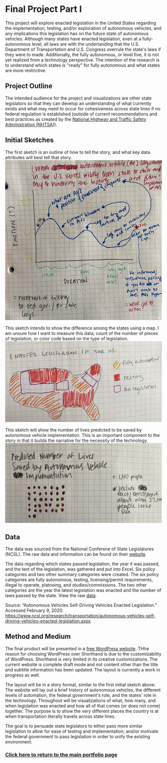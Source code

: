 # **Final Project Part I**
This project will explore enacted legislation in the United States regarding the implementation, testing, and/or exploration of autonomous vehicles, and any implications this legislation has on the future state of autonomous vehicles. Although many states have enacted legislation, even at a fully-autonomous level, all laws are with the undertanding that the U.S. Department of Transportation and U.S. Congress overrule the state's laws if they were to made. Additionally, the fully autonomous, or level five, it is not yet realized from a technology perspective. The intention of the research is to understand which states is "ready" for fully autonomous and what states are more restrictive.


## **Project Outline** 
The intended audience for the project and visualizations are other state legislators so that they can develop an understanding of what currently exists and what may need to occur for cohesiveness across state lines if no federal regulation is established (outside of current recommendations and best practices as created by the [National Highway and Traffic Safety Administration (NHTSA)](https://www.transportation.gov/av/3)).


## **Initial Sketches** 
The first sketch is an outline of how to tell the story, and what key data attributes will best tell that story.
![Storyline](/IMG_0224.jpg)

This sketch intends to show the difference among the states using a map. I am unsure how I want to measure this data; count of the number of pieces of legislation, or color code based on the type of legislation.
![Storyline](/IMG_0226.jpg)

This sketch will show the number of lives predicted to be saved by autonomous vehicle implementation. This is an important component to the story in that it builds the narrative for the necessity of the technology.
![Storyline](/IMG_0227.jpg)


## **Data** 
The data was sourced from the National Conferene of State Legislatures (NCSL). The raw data and information can be found on their [website](https://www.ncsl.org/research/transportation/autonomous-vehicles-self-driving-vehicles-enacted-legislation.aspx).

The data regarding which states passed legislation, the year it was passed, and the text of the legislation, was gathered and put into Excel. Six policy categories and two other summary categories were created. The six policy categories are fully autonomous, testing, licensing/permit requirements, illegal to operate, platooing, and studies/commissions. The two other categories are the year the latest legislation was enacted and the number of laws passed by the state. View the raw [data](/Autonomous_Vehicle_Legislation.xlsx).

Source: “Autonomous Vehicles Self-Driving Vehicles Enacted Legislation.” Accessed February 9, 2020. https://www.ncsl.org/research/transportation/autonomous-vehicles-self-driving-vehicles-enacted-legislation.aspx.


## **Method and Medium**
The final product will be presented in a [free WordPress website](https://tburandt94870.wordpress.com/). THhe reason for choosing WordPress over Shorthand is due to the customizability of WordPress. Shorthand is very limited in its creative customizations. The current website is complete draft mode and not content other than the title and subtitle information has been updated. The layout is currently a work in progress as well.

The layout will be in a story format, similar to the first initial sketch above. The website will lay out a brief history of autonomous vehicles, the different levels of automation, the federal government's role, and the states' role in the technology. Throughout will be visualizations of what, how many, and when legislation was enacted and how all of that comes (or does not come) together. The purpose is to show the very different places the country is at when transportation literally travels across state lines. 

The goal is to persuade state legislators to either pass more similar legislation to allow for ease of testing and implementation; and/or motivate the federal government to pass legislation in order to unify the existing environment.



### [Click here to return to the main portfolio page](https://tburandt01.github.io/Burandt_Portfolio/)
